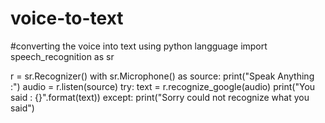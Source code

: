 # voice-to-text
#converting the voice into text using python langguage
import speech_recognition as sr

r = sr.Recognizer()
with sr.Microphone() as source:
    print("Speak Anything :")
    audio = r.listen(source)
    try:
        text = r.recognize_google(audio)
        print("You said : {}".format(text))
    except:
        print("Sorry could not recognize what you said")
